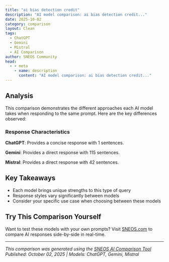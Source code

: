 ```yaml
---
title: "ai bias detection credit"
description: "AI model comparison: ai bias detection credit..."
date: 2025-10-02
category: comparison
layout: Clean
tags:
  - ChatGPT
  - Gemini
  - Mistral
  - AI Comparison
author: SNEOS Community
head:
  - - meta
    - name: description
      content: "AI model comparison: ai bias detection credit..."
---
```


<ChatComparison
  title="ai bias detection credit"
  prompt="ai bias detection credit"
  :responses='{
    "ChatGPT": "AI bias detection is an essential area of research and practice in artificial intelligence and machine learning, focusing on identifying and mitigating biases in AI models and data. Bias in AI can lead to unfair outcomes, perpetuate stereotypes, and affect decision-making processes in critical areas like hiring, lending, law enforcement, and healthcare.\n\n### Key Aspects of AI Bias Detection\n\n1. **Types of Bias**:\n   - **Data Bias**: Occurs when training data is unrepresentative of the population, leading to skewed model performance.\n   - **Algorithmic Bias**: Arises from the algorithms themselves, which may inadvertently favor certain groups or outcomes over others.\n   - **Societal Bias**: Reflected ideologies or cultural perceptions that can seep into data and model training.\n\n2. **Detection Methods**:\n   - **Statistical Analysis**: Techniques such as disproportionality metrics, disparate impact analysis, and fairness-aware algorithms help identify biases in data.\n   - **Model Auditing**: Evaluating model outputs across different demographic groups to ensure fairness.\n   - **Performance Metrics**: Using fairness metrics like equal opportunity, demographic parity, and calibration to assess model bias.\n\n3. **Tools and Frameworks**:\n   - **Fairness Indicators**: Tools like Google&#x27;s Fairness Indicators provide visualizations to assess model fairness.\n   - **AIF360 (AI Fairness 360)**: An open-source library from IBM to help detect and mitigate bias in AI models.\n   - **FairLearn**: A toolkit that can be used to mitigate unfairness in AI systems.\n\n4. **Mitigation Strategies**:\n   - **Preprocessing**: Altering training data to remove biases before model training.\n   - **In-processing**: Modifying the algorithm during training to ensure fairness constraints are met.\n   - **Postprocessing**: Adjusting the model&#x27;s outputs to ensure equitable outcomes.\n\n5. **Ethical Considerations**: \n   - Ensuring transparency in AI systems and decision-making processes is paramount.\n   - Engaging stakeholders and diverse groups in discussions about fairness can improve understanding and acceptance.\n\n6. **Regulatory and Compliance**:\n   - Metrics and standards are being developed by governments and organizations (like the EU&#x27;s AI Act) to ensure fairness and accountability in AI systems.\n\n### Conclusion\nAI bias detection is not just a technical challenge but also a societal issue that requires collaboration between technologists, ethicists, and policymakers. Advancements in this field are crucial to building fair and trustworthy AI systems that serve all individuals equitably.",
    "Gemini": "Okay, let\u0027s break down AI bias detection in the context of credit, covering the importance, methods, challenges, and potential solutions.\n\n**Why is AI Bias Detection Crucial in Credit?**\n\n*   **Fairness and Equity:** Credit decisions significantly impact people\u0027s lives (access to housing, loans for education, starting businesses, etc.). Biased AI systems can perpetuate and even amplify existing societal inequalities, leading to unfair denial of credit or less favorable terms for certain groups (e.g., based on race, gender, ethnicity, location).  This violates ethical principles and can have legal ramifications.\n*   **Legal and Regulatory Compliance:**  Many countries and regions have laws and regulations that prohibit discrimination in lending. Using biased AI systems can lead to violations of these laws, resulting in fines, lawsuits, and reputational damage.  Examples include the Equal Credit Opportunity Act (ECOA) in the US.\n*   **Reputational Risk:**  News of a biased AI system used for credit decisions can severely damage a financial institution\u0027s reputation, leading to loss of customers and investor confidence.  Consumers are increasingly sensitive to issues of fairness and social responsibility.\n*   **Business Performance:** Biased models can lead to inaccurate risk assessments, potentially resulting in lost revenue from missed lending opportunities or increased losses from extending credit to higher-risk individuals who were wrongly assessed as low-risk.  A biased model is simply a less accurate model.\n*   **Social Impact:**  Widespread use of biased credit AI can exacerbate societal inequalities, hindering economic mobility and perpetuating cycles of poverty for certain groups.\n\n**Sources of Bias in Credit AI Systems:**\n\nBias can creep into AI systems at various stages of the development and deployment lifecycle:\n\n1.  **Data Bias:**\n    *   **Historical Bias:** The training data reflects past societal biases and discriminatory practices (e.g., historical redlining in real estate).\n    *   **Sampling Bias:** The training data is not representative of the entire population.  For example, if the data overrepresents certain demographic groups.\n    *   **Measurement Bias:**  The way data is collected or measured introduces bias.  For instance, using zip codes as a proxy for race.\n    *   **Proxy Variables:** Using variables that are highly correlated with protected characteristics (e.g., race, gender) even if those characteristics are not explicitly included in the model.  These proxies can perpetuate bias.\n\n2.  **Algorithmic Bias:**\n    *   **Model Selection Bias:** Choosing a model that performs better for some groups than others.\n    *   **Feature Engineering Bias:** The way features are created or transformed introduces bias.\n    *   **Optimization Bias:** The objective function used to train the model inadvertently favors certain groups.\n\n3.  **Human Bias:**\n    *   **Bias in Data Labeling:** Human annotators introduce their own biases when labeling data.\n    *   **Bias in Model Development:** Developers\u0027 assumptions and choices can introduce bias into the model.\n    *   **Bias in Model Deployment:** The way the model is deployed and used can introduce bias.\n\n**Methods for AI Bias Detection in Credit:**\n\nHere are some common methods used to detect bias in credit AI systems:\n\n1.  **Statistical Parity/Demographic Parity:**\n\n    *   **Concept:**  Ensures that the proportion of individuals receiving a positive outcome (e.g., loan approval) is the same across all protected groups.\n    *   **Metric:**  Compare approval rates across different groups. A significant difference indicates potential bias.\n    *   **Limitation:**  May not be desirable in all cases, as it doesn\u0027t consider whether individuals are equally qualified. Can lead to \u0022reverse discrimination.\u0022\n\n2.  **Equal Opportunity/Equalized Odds:**\n\n    *   **Concept:**  Ensures that the model has the same true positive rate (TPR) and false positive rate (FPR) across all protected groups.\n    *   **Metric:**  Compare TPR and FPR across different groups. Significant differences indicate potential bias.\n    *   **Advantage:**  Focuses on the model\u0027s accuracy for different groups, rather than just approval rates.\n\n3.  **Predictive Parity/Calibration:**\n\n    *   **Concept:**  Ensures that the model\u0027s predictions are equally accurate for all groups.\n    *   **Metric:**  Compare the probability of default for different groups. If the model is well-calibrated, the predicted probability should match the actual default rate.\n    *   **Advantage:**  Focuses on the reliability of the model\u0027s predictions.\n\n4.  **Individual Fairness:**\n\n    *   **Concept:**  Ensures that similar individuals are treated similarly, regardless of their group membership.\n    *   **Metric:**  Measure the similarity between individuals and compare their predicted outcomes.\n    *   **Challenge:**  Defining and measuring similarity can be difficult.\n\n5.  **Causal Analysis:**\n\n    *   **Concept:**  Identifies and removes causal pathways through which protected attributes influence credit decisions.\n    *   **Method:**  Uses techniques like causal diagrams and mediation analysis to understand the relationships between variables.\n    *   **Advantage:**  Can help to identify and address the root causes of bias.\n\n6.  **Adversarial Debiasing:**\n\n    *   **Concept:**  Trains an adversarial network to remove information about protected attributes from the model\u0027s predictions.\n    *   **Method:**  Uses techniques from adversarial machine learning to make the model more fair.\n    *   **Advantage:**  Can be effective at reducing bias without significantly impacting model accuracy.\n\n7.  **Explainable AI (XAI) Techniques:**\n\n    *   **Concept:**  Uses techniques to understand how the model makes its decisions and identify potentially biased features.\n    *   **Methods:**  Techniques like SHAP values, LIME, and feature importance analysis.\n    *   **Advantage:**  Provides insights into the model\u0027s behavior and can help to identify sources of bias.\n\n**Tools and Libraries for Bias Detection:**\n\n*   **AI Fairness 360 (AIF360):** An open-source toolkit developed by IBM that provides a comprehensive set of metrics and algorithms for detecting and mitigating bias.\n*   **Fairlearn:** A Python package developed by Microsoft that provides tools for fairness assessment and mitigation.\n*   **Responsible AI Toolbox:** A suite of tools from Microsoft Azure that includes features for fairness assessment, explainability, and privacy.\n*   **TensorFlow Responsible AI Toolkit:** A toolkit from Google that provides tools for understanding and mitigating bias in TensorFlow models.\n*   **SHAP (SHapley Additive exPlanations):** A library for explaining the output of machine learning models.\n\n**Challenges in AI Bias Detection for Credit:**\n\n*   **Defining Fairness:** There is no single, universally accepted definition of fairness. Different fairness metrics can lead to different conclusions.\n*   **Data Availability and Quality:**  Accurate and representative data is essential for detecting and mitigating bias. However, such data is often difficult to obtain.\n*   **Complexity of AI Models:**  Complex AI models can be difficult to interpret and understand, making it challenging to identify sources of bias.\n*   **Trade-off Between Fairness and Accuracy:**  Reducing bias can sometimes come at the cost of reduced model accuracy.\n*   **Evolving Regulations:**  The legal and regulatory landscape around AI fairness is constantly evolving, making it difficult for financial institutions to stay compliant.\n*   **Lack of Transparency:**  Some AI models are \u0022black boxes,\u0022 making it difficult to understand how they make decisions.\n*   **Feedback Loops:** Biased AI systems can create feedback loops that reinforce and amplify existing biases.  For example, if a biased model denies credit to a certain group, they may have fewer opportunities to improve their credit score, leading to further denials in the future.\n\n**Mitigation Strategies (Going Beyond Detection):**\n\nBias detection is only the first step.  Here are some strategies for mitigating bias:\n\n1.  **Data Preprocessing:**\n    *   **Re-weighting:** Assign different weights to different data points to balance the representation of different groups.\n    *   **Resampling:**  Oversample underrepresented groups or undersample overrepresented groups.\n    *   **Data Augmentation:**  Create new data points for underrepresented groups.\n    *   **Suppression:**  Remove or mask protected attributes from the data.  However, be careful about proxy variables.\n\n2.  **Algorithmic Modifications:**\n    *   **Fairness-Aware Training:**  Modify the training process to explicitly optimize for fairness.\n    *   **Adversarial Debiasing:**  Train an adversarial network to remove information about protected attributes from the model\u0027s predictions.\n    *   **Post-processing:**  Adjust the model\u0027s predictions to improve fairness.\n\n3.  **Monitoring and Auditing:**\n    *   **Regularly monitor the model\u0027s performance for bias.**\n    *   **Conduct regular audits to ensure that the model is fair and compliant.**\n    *   **Establish a process for addressing bias issues when they are identified.**\n\n4.  **Transparency and Explainability:**\n    *   **Use explainable AI (XAI) techniques to understand how the model makes its decisions.**\n    *   **Provide transparency to consumers about how their creditworthiness is assessed.**\n\n5.  **Human Oversight:**\n    *   **Involve human experts in the development and deployment of AI systems.**\n    *   **Establish a process for human review of credit decisions made by AI systems.**\n\n**Best Practices for Building Fair Credit AI Systems:**\n\n*   **Define Fairness Clearly:** Establish a clear and measurable definition of fairness that aligns with your organization\u0027s values and legal requirements.\n*   **Assemble a Diverse Team:**  Involve individuals with diverse backgrounds and perspectives in the development and deployment of AI systems.\n*   **Data Governance:** Implement robust data governance policies to ensure data quality, accuracy, and representativeness.\n*   **Document Everything:** Document all aspects of the AI system, including the data used, the algorithms used, and the fairness metrics used.\n*   **Regular Training:** Provide regular training to employees on AI fairness and ethical considerations.\n*   **Continuous Improvement:** Continuously monitor and improve the AI system to ensure that it remains fair and accurate over time.\n\n**In Summary:**\n\nAI bias detection is a critical component of responsible AI development and deployment in the credit industry. By understanding the sources of bias, using appropriate detection methods, and implementing effective mitigation strategies, financial institutions can build fair and equitable credit AI systems that benefit both their business and society as a whole. The key is to be proactive, transparent, and committed to continuous improvement.\n",
    "Mistral": "Detecting bias in AI systems, particularly in credit scoring and lending, is crucial to ensure fairness and prevent discrimination. Here are some steps and methods to detect and mitigate bias in AI-driven credit systems:\n\n### 1. **Data Collection and Preprocessing**\n   - **Data Audit**: Review the data used to train the AI model to ensure it is representative and free from historical biases.\n   - **Feature Selection**: Be cautious about which features are included. Features like race, gender, or zip code can introduce bias.\n   - **Data Balancing**: Ensure that the dataset is balanced across different demographic groups to avoid underrepresentation.\n\n### 2. **Bias Detection Techniques**\n   - **Statistical Tests**: Use statistical methods to detect disparities in outcomes across different groups. For example, check if the approval rates differ significantly between different demographic groups.\n   - **Fairness Metrics**: Implement fairness metrics such as demographic parity, equal opportunity, and equalized odds to quantify bias.\n   - **Bias Mitigation Algorithms**: Use algorithms specifically designed to mitigate bias, such as reweighing, disparate impact remover, and the preprocessing technique.\n\n### 3. **Model Training and Evaluation**\n   - **Cross-Validation**: Use cross-validation techniques to ensure the model performs well across different subgroups.\n   - **Bias Auditing Tools**: Utilize tools like Aequitas, AI Fairness 360, and Fairlearn to audit the model for bias.\n   - **Sensitivity Analysis**: Conduct sensitivity analysis to understand how changes in input features affect the model\u0027s predictions.\n\n### 4. **Post-Deployment Monitoring**\n   - **Continuous Monitoring**: Continuously monitor the model\u0027s performance in real-world scenarios to detect any emerging biases.\n   - **Feedback Loops**: Implement feedback loops to gather data on the model\u0027s decisions and their impact on different groups.\n   - **Regular Audits**: Conduct regular audits to ensure the model remains fair and unbiased over time.\n\n### 5. **Transparency and Accountability**\n   - **Explainability**: Use explainable AI techniques to make the model\u0027s decision-making process transparent.\n   - **Documentation**: Document the data sources, preprocessing steps, model training process, and evaluation metrics to ensure transparency.\n   - **Stakeholder Involvement**: Involve diverse stakeholders, including representatives from different demographic groups, in the development and evaluation process.\n\n### 6. **Regulatory Compliance**\n   - **Legal Standards**: Ensure the AI system complies with relevant legal standards and regulations, such as the Equal Credit Opportunity Act (ECOA) in the United States.\n   - **Ethical Guidelines**: Follow ethical guidelines and best practices for AI development and deployment.\n\n### Tools and Frameworks\n- **AI Fairness 360 (AIF360)**: An open-source toolkit by IBM to help detect and mitigate bias in machine learning models.\n- **Fairlearn**: A Python library by Microsoft to assess and improve the fairness of AI models.\n- **Aequitas**: An open-source bias and fairness audit toolkit for machine learning models.\n\n### Example Workflow\n1. **Data Collection**: Gather credit application data, ensuring it is representative and balanced.\n2. **Preprocessing**: Clean the data, remove sensitive features, and balance the dataset.\n3. **Model Training**: Train the model using fairness-aware algorithms.\n4. **Evaluation**: Evaluate the model using fairness metrics and statistical tests.\n5. **Deployment**: Deploy the model and implement continuous monitoring.\n6. **Auditing**: Conduct regular audits and involve stakeholders in the process.\n\nBy following these steps and utilizing the available tools, you can effectively detect and mitigate bias in AI-driven credit systems, ensuring fairness and compliance with regulatory standards."
  }'
  published-date="13:38"
/>

## Analysis

This comparison demonstrates the different approaches each AI model takes when responding to the same prompt. Here are the key differences observed:

### Response Characteristics

**ChatGPT**: Provides a concise response with 1 sentences. 

**Gemini**: Provides a direct response with 115 sentences. 

**Mistral**: Provides a direct response with 42 sentences. 

## Key Takeaways

- Each model brings unique strengths to this type of query
- Response styles vary significantly between models
- Consider your specific use case when choosing between these models

## Try This Comparison Yourself

Want to test these models with your own prompts? Visit [SNEOS.com](https://sneos.com) to compare AI responses side-by-side in real-time.

---

*This comparison was generated using the [SNEOS AI Comparison Tool](https://sneos.com)*
*Published: October 02, 2025 | Models: ChatGPT, Gemini, Mistral*
